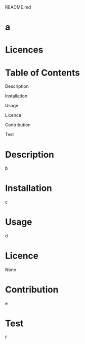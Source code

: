 README.md
  
a  
================
Licences
================


Table of Contents
================
Description

Installation

Usage

Licence

Contribution

Test

Description
================
b


Installation
================
c


Usage
================
d


Licence
================
None


Contribution
================
e


Test
================
f


